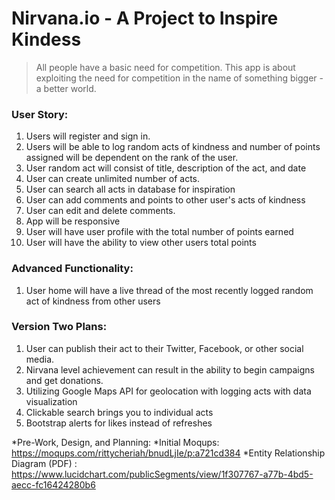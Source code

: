 # Nirvana.io - A Project to Inspire Kindess
> All people have a basic need for competition. This app is about exploiting the need for competition in the name of something bigger - a better world. 

### User Story: 
1. Users will register and sign in. 
2. Users will be able to log random acts of kindness and number of points assigned will be dependent on the rank of the user. 
3. User random act will consist of title, description of the act, and date
4. User can create unlimited number of acts. 
5. User can search all acts in database for inspiration
6. User can add comments and points to other user's acts of kindness
7. User can edit and delete comments. 
8. App will be responsive
9. User will have user profile with the total number of points earned
10. User will have the ability to view other users total points

### Advanced Functionality: 
1. User home will have a live thread of the most recently logged random act of kindness from other users

### Version Two Plans: 
1. User can publish their act to their Twitter, Facebook, or other social media.
2. Nirvana level achievement can result in the ability to begin campaigns and get donations.
3. Utilizing Google Maps API for geolocation with logging acts with data visualization
4. Clickable search brings you to individual acts
5. Bootstrap alerts for likes instead of refreshes

*Pre-Work, Design, and Planning: 
  *Initial Moqups: https://moqups.com/rittycheriah/bnudLjIe/p:a721cd384
  *Entity Relationship Diagram (PDF) : https://www.lucidchart.com/publicSegments/view/1f307767-a77b-4bd5-aecc-fc16424280b6
